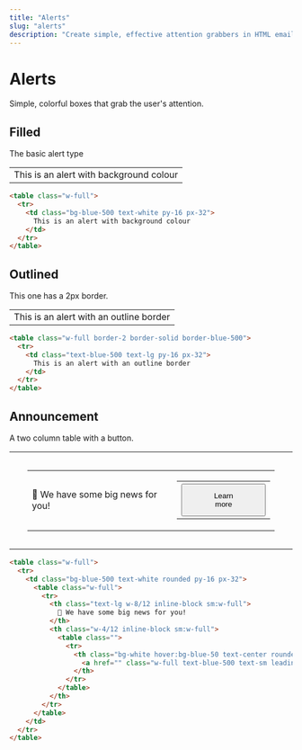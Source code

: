 ```yaml
---
title: "Alerts"
slug: "alerts"
description: "Create simple, effective attention grabbers in HTML emails with Tailwind CSS in Maizzle"
---
```


# Alerts

Simple, colorful boxes that grab the user's attention.

## Filled

The basic alert type

<div class="bg-cool-gray-100 flex p-8 justify-center -mb-1">
  <table class="example w-full">
    <tr>
      <td class="bg-blue-500 text-lg text-white py-4 px-8">
        This is an alert with background colour
      </td>
    </tr>
  </table>
</div>

```html
<table class="w-full">
  <tr>
    <td class="bg-blue-500 text-white py-16 px-32">
      This is an alert with background colour
    </td>
  </tr>
</table>
```

## Outlined

This one has a 2px border.

<div class="bg-cool-gray-100 flex p-8 justify-center -mb-1">
  <table class="example w-full border-2 border-blue-500">
    <tr>
      <td class="text-blue-500 text-lg py-4 px-8">
        This is an alert with an outline border
      </td>
    </tr>
  </table>
</div>

```html
<table class="w-full border-2 border-solid border-blue-500">
  <tr>
    <td class="text-blue-500 text-lg py-16 px-32">
      This is an alert with an outline border
    </td>
  </tr>
</table>
```

## Announcement

A two column table with a button.

<div class="bg-cool-gray-100 flex p-8 justify-center -mb-1">
  <table class="example w-full">
    <tr>
      <td class="bg-blue-500 text-white rounded" style="padding: 16px 32px;">
        <table class="example w-full">
          <tr>
            <td class="text-lg w-8/12">
              📢 We have some big news for you!
            </td>
            <td class="w-4/12">
              <table class="example">
                <tr>
                  <th class="bg-white hover:bg-blue-50 text-blue-500 text-center rounded">
                    <button class="w-full text-sm font-bold leading-full no-underline" style="padding: 12px 40px;">Learn more</button>
                  </th>
                </tr>
              </table>
            </td>
          </tr>
        </table>
      </td>
    </tr>
  </table>
</div>

```html
<table class="w-full">
  <tr>
    <td class="bg-blue-500 text-white rounded py-16 px-32">
      <table class="w-full">
        <tr>
          <th class="text-lg w-8/12 inline-block sm:w-full">
            📢 We have some big news for you!
          </th>
          <th class="w-4/12 inline-block sm:w-full">
            <table class="">
              <tr>
                <th class="bg-white hover:bg-blue-50 text-center rounded" style="mso-padding-alt: 12px 48px;">
                  <a href="" class="w-full text-blue-500 text-sm leading-full no-underline py-12 px-48">Learn more</a>
                </th>
              </tr>
            </table>
          </th>
        </tr>
      </table>
    </td>
  </tr>
</table>
```
